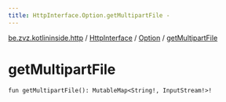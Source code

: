 ```yaml
---
title: HttpInterface.Option.getMultipartFile - 
---
```


[be.zvz.kotlininside.http](../../index.html) / [HttpInterface](../index.html) / [Option](index.html) / [getMultipartFile](./get-multipart-file.html)

# getMultipartFile

`fun getMultipartFile(): MutableMap<String!, InputStream!>!`